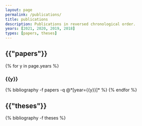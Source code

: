 ```yaml
---
layout: page
permalink: /publications/
title: publications
description: Publications in reversed chronological order.
years: [2021, 2020, 2019, 2018]
types: [papers, theses]
---
```


<h2 class="publications">{{"papers"}}</h2>
{% for y in page.years %}
  <h3 class="year">{{y}}</h3>
  {% bibliography -f papers -q @*[year={{y}}]* %}
{% endfor %}

<h2 class="publications">{{"theses"}}</h2>
{% bibliography -f theses %}
